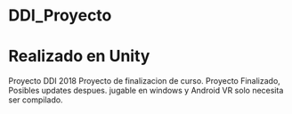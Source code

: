 # DDI_Proyecto
# Realizado en Unity
Proyecto DDI 2018
Proyecto de finalizacion de curso. 
Proyecto Finalizado, Posibles updates despues.
jugable en windows y Android VR solo necesita ser compilado.
